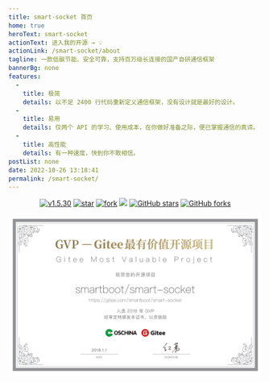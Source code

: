 ```yaml
---
title: smart-socket 首页
home: true
heroText: smart-socket
actionText: 进入我的开源 → 💡
actionLink: /smart-socket/about
tagline: 一款低碳节能、安全可靠，支持百万级长连接的国产自研通信框架
bannerBg: none
features: 
  - 
    title: 极简
    details: 以不足 2400 行代码重新定义通信框架，没有设计就是最好的设计。
  - 
    title: 易用
    details: 仅两个 API 的学习、使用成本，在你做好准备之际，便已掌握通信的真谛。
  - 
    title: 高性能
    details: 有一种速度，快到你不敢相信。
postList: none
date: 2022-10-26 13:18:41
permalink: /smart-socket/
---
```

<p align="center">
  <a href='https://gitee.com/smartboot/smart-socket/releases/tag/v1.5.30' target="_blank"><img src='https://img.shields.io/badge/smart_socket-v1.5.30-orange' alt="v1.5.30" class="no-zoom"/></a>
  <a href='https://gitee.com/smartboot/smart-socket' target="_blank"><img src='https://gitee.com/smartboot/smart-socket/badge/star.svg?theme=gvp' alt='star' class="no-zoom"/></a>
  <a href='https://gitee.com/smartboot/smart-socket' target="_blank"><img src='https://gitee.com/smartboot/smart-socket/badge/fork.svg?theme=gvp' alt='fork' class="no-zoom"/></a>
  <a href="https://www.murphysec.com/dr/fSZZl0zATEcuW20kPu" alt="OSCS Status" target="_blank"><img src="https://www.oscs1024.com/platform/badge/smartboot/smart-mqtt.svg?size=small" class="no-zoom"/></a>
  <a href="https://github.com/smartboot/smart-socket" target="_blank"><img src='https://img.shields.io/github/stars/smartboot/smart-socket' alt='GitHub stars' class="no-zoom"></a>
  <a href="https://github.com/smartboot/smart-socket" target="_blank"><img src='https://img.shields.io/github/forks/smartboot/smart-socket' alt='GitHub forks' class="no-zoom"></a>
</p>

![](/img/png/gvp.png)
